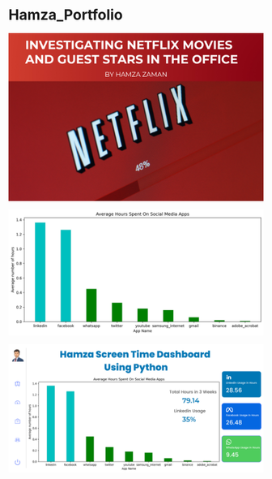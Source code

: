 # Hamza_Portfolio


![Netflix Project Cover](https://github.com/Hamza-Zaman/Hamza_Portfolio/blob/c5a377fd86a28c84d39d452c409184518eb8d09a/netflix_project_cover.png)



![dfdf](https://github.com/Hamza-Zaman/Hamza_Portfolio/blob/main/my_screen_time_dashboard_analysis/plots/Average%20Hours%20Spent%20On%20Social%20Media%20Apps.jpeg)

![Screen Time Dashboard Cover](https://github.com/Hamza-Zaman/hamza-latest-portfolio/blob/main/1-%20My%20Screen%20Time%20Dashboard%20Analysis/screen_time_%20dashboard_%20cover.png)


